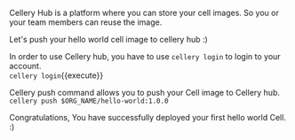Cellery Hub is a platform where you can store your cell images. So you or your team members can reuse the image.

Let's push your hello world cell image to cellery hub :)

In order to use Cellery hub, you have to use `cellery login` to login to your account.  
`cellery login`{{execute}}

Cellery push command allows you to push your Cell image to Cellery hub.  
`cellery push $ORG_NAME/hello-world:1.0.0`

Congratulations, You have successfully deployed your first hello world Cell.  :)
